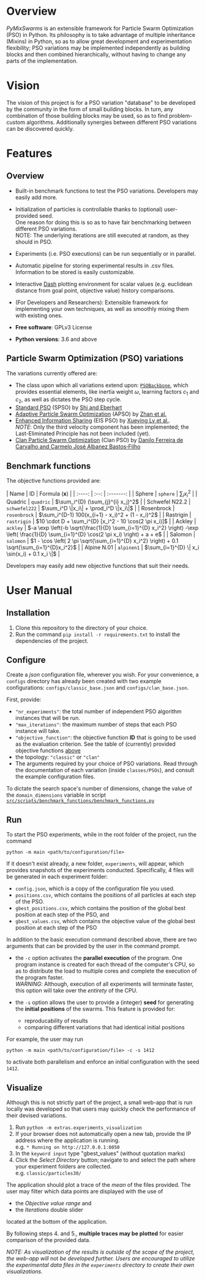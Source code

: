 # Overview
*PyMixSwarms* is an extensible framework for Particle Swarm Optimization (PSO) in Python.
Its philosophy is to take advantage of multiple inheritance (Mixins) in Python, so as to allow great development and experimentation flexibility; PSO variations may be implemented independently as building blocks and then combined hierarchically, without having to change any parts of the implementation.

# Vision
The vision of this project is for a PSO variation "database" to be developed by the community in the form of small building blocks. In turn, any combination of those building blocks may be used, so as to find problem-custom algorithms. Additionally synergies between different PSO variations can be discovered quickly.

# Features

## Overview
- Built-in benchmark functions to test the PSO variations. Developers may easily add more.
- Initialization of particles is controllable thanks to (optional) user-provided seed.\
    One reason for doing this is so as to have fair benchmarking between different PSO variations.\
    NOTE: The underlying iterations are still executed at random, as they should in PSO.
- Experiments (i.e. PSO executions) can be run sequentially or in parallel.
- Automatic pipeline for storing experimental results in .csv files.
    Information to be stored is easily customizable.
- Interactive [Dash](https://plotly.com/dash/) plotting environment for scalar values (e.g. euclidean distance from goal point, objective value) history comparisons.
- (For Developers and Researchers): Extensible framework for implementing your own techniques, as well as smoothly mixing them with existing ones.

- **Free software**: GPLv3 License
- **Python versions**: 3.6 and above

## Particle Swarm Optimization (PSO) variations
The variations currently offered are:
- The class upon which all variations extend upon: [`PSOBackbone`](./src/classes/PSOs/pso_backbone.py), which provides essential elements, like inertia weight $\omega$, learning factors $c_1$ and $c_2$, as well as dictates the PSO step cycle.
- [Standard PSO](./src/classes/PSOs/Mixins/standard_pso/standard_pso.py) (SPSO) by [Shi and Eberhart](https://doi.org/10.1109/CEC.1999.785511)
- [Adaptive Particle Swarm Optimization](./src/classes/PSOs/Mixins/adaptive_pso/adaptive_pso.py) (APSO) by [Zhan et al.](https://doi.org/10.1109/TSMCB.2009.2015956)
- [Enhanced Information Sharing](./src/classes/PSOs/Mixins/enhanced_information_sharing_pso/enhanced_information_sharing_pso.py) (EIS PSO) by [Xueying Lv et al.](https://doi.org/10.1155/2018/5025672).<br>
*NOTE*: Only the third velocity component has been implemented; the Last-Eliminated Principle has not been included (yet).
- [Clan Particle Swarm Optimization](./src/classes/PSOs/clan_pso.py) (Clan PSO) by [Danilo Ferreira de Carvalho and Carmelo José Albanez Bastos‐Filho](https://doi.org/10.1108/17563780910959875)

## Benchmark functions
The objective functions provided are:

<a name="objective_functions_table"></a>
| Name      | ID        | Formula $(\mathbf{x})$   |
| :----:    | :--:      | :-------: |
| Sphere    | `sphere`  | $\sum_{i} x_i^2$ |
| Quadric   | `quadric` | $\sum_i^{D} (\sum_{j}^{i} x_j)^2$ |
| Schwefel N22.2 | `schwefel222` | $\sum_i^D \|x_i\| + \prod_i^D \|x_i\|$ |
| Rosenbrock | `rosenbrock` | $\sum_i^{D-1} 100(x_{i+1} - x_i)^2 + (1 - x_i)^2$ |
| Rastrigin | `rastrigin` | $10 \cdot D  + \sum_i^{D} [x_i^2 - 10 \cos(2 \pi x_i)]$ |
| Ackley | `ackley` | $-a \exp \left(-b \sqrt{\frac{1}{D} \sum_{i=1}^{D} x_i^2} \right)  -\exp \left( \frac{1}{D} \sum_{i=1}^{D} \cos(2 \pi x_i) \right) + a + e$ |
| Salomon | `salomon` | $1 - \cos \left( 2 \pi \sqrt{\sum_{i=1}^{D} x_i^2} \right) +  0.1 \sqrt{\sum_{i=1}^{D}x_i^2}$ |
| Alpine N.01 | `alpinen1` | $\sum_{i=1}^{D} \| x_i \sin(x_i) + 0.1 x_i \|$ |

Developers may easily add new objective functions that suit their needs. 
# User Manual

## Installation
1) Clone this repository to the directory of your choice.
2) Run the command `pip install -r requirements.txt` to install the dependencies of the project.

## Configure
Create a *json* configuration file, wherever you wish.
For your convenience, a `configs` directory has already been created with two example configurations: `configs/classic_base.json` and `configs/clan_base.json`.

First, provide:
- `"nr_experiments"`: the total number of independent PSO algorithm instances that will be run.
- `"max_iterations"`: the maximum number of steps that each PSO instance will take.
- `"objective_function"`: the objective function **ID** that is going to be used as the evaluation criterion. See the table of (currently) provided objective functions <a href="objective_functions_table">above</a> 
- the topology: `"classic"` or `"clan"` 
- The arguments required by your choice of PSO variations. Read through the documentation of each variation (inside `classes/PSOs`), and consult the example configuration files.

To dictate the search space's number of dimensions, change the value of the `domain_dimensions` variable in script [`src/scripts/benchmark_functions/benchmark_functions.py`](./src/scripts/benchmark_functions/benchmark_functions.py)

## Run
To start the PSO experiments, while in the root folder of the project, run the command

`python -m main <path/to/configuration/file>`

If it doesn't exist already, a new folder, `experiments`, will appear, which provides snapshots of the experiments conducted. Specifically, 4 files will be generated in each experiment folder:
- `config.json`, which is a copy of the configuration file you used.
- `positions.csv`, which contains the positions of all particles at each step of the PSO.
- `gbest_positions.csv`, which contains the position of the global best position at each step of the PSO, and
- `gbest_values.csv`, which contains the objective value of the global best position at each step of the PSO

In addition to the basic execution command described above, there are two arguments that can be provided by the user in the command prompt.

- the `-c` option activates the **parallel execution** of the program. One program instance is created for each thread of the computer's CPU, so as to distribute the load to multiple cores and complete the execution of the program faster.<br>
*WARNING*: Although, execution of all experiments will terminate faster, this option will take over the *entirety* of the CPU.

- the `-s` option allows the user to provide a (integer) **seed** for generating the **initial positions** of the swarms. This feature is provided for:
    + reproducability of results
    + comparing different variations that had identical initial positions

For example, the user may run

`python -m main <path/to/configuration/file> -c -s 1412`

to activate both parallelism and enforce an initial configuration with the seed `1412`.

## Visualize

Although this is not strictly part of the project, a small web-app that is run locally was developed so that users may quickly check the performance of their devised variations.

1. Run `python -m extras.experiments_visualization`
2. If your browser does not automatically open a new tab, provide the IP address where the application is running.<br>
e.g. `* Running on http://127.0.0.1:8050`
3. In the `keyword input` type "gbest_values" (without quotation marks)
4. Click the *Select Directory* button; navigate to and select the path where your experiment folders are collected.<br>
e.g. `classic/particles30/`

The application should plot a trace of the *mean* of the files provided. The user may filter which data points are displayed with the use of
- the *Objective value range* and
- the *Iterations* double slider

located at the bottom of the application.


By following steps 4. and 5., **multiple traces may be plotted** for easier comparison of the provided data.

*NOTE: As visualization of the results is outside of the scope of the project, the web-app will* not *be developed further. Users are encouraged to utilize the experimental data files in the `experiments` directory to create their own visualizations.*

